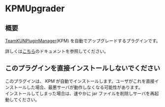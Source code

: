 # KPMUpgrader

## 概要

[TeamKUNPluginManager](https://github.com/TeamKUN/TeamKUNPluginManager)\(KPM) を自動でアップグレードするプラグインです。

詳しくは[こちら](https://kpm.kunlab.org/docs/use-kpm/commands/#upgrade-kpm)のドキュメントを参照してください。

## このプラグインを直接インストールしないでください

このプラグインは、 KPM が自動でインストールします。ユーザがこれを直接インストールした場合、最悪サーバが動作しなくなる可能性があります。  
インストールしてしまった場合は、速やかに jar ファイルを削除しサーバを再起動してください。

